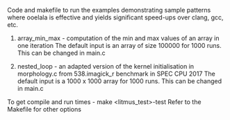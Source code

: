 Code and makefile to run the examples demonstrating sample patterns where ooelala is effective and yields significant speed-ups over clang, gcc, etc.

1. array_min_max - computation of the min and max values of an array in one iteration
The default input is an array of size 100000 for 1000 runs. This can be changed in main.c                                                                          
                                                                        
2. nested_loop - an adapted version of the kernel initialisation in morphology.c from 538.imagick_r benchmark in SPEC CPU 2017
The default input is a 1000 x 1000 array for 1000 runs. This can be changed in main.c

To get compile and run times - make <litmus_test>-test 
Refer to the Makefile for other options

